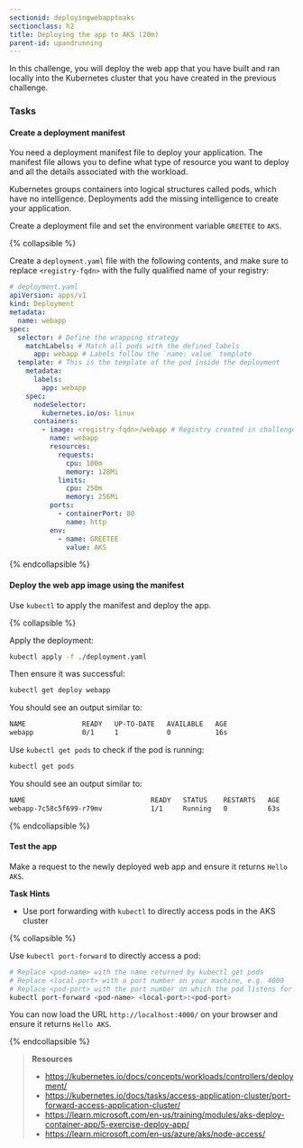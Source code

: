 ```yaml
---
sectionid: deployingwebapptoaks
sectionclass: h2
title: Deploying the app to AKS (20m)
parent-id: upandrunning
---
```


In this challenge, you will deploy the web app that you have built and ran locally into the Kubernetes cluster that you have created in the previous challenge.

### Tasks

#### Create a deployment manifest

You need a deployment manifest file to deploy your application. The manifest file allows you to define what type of resource you want to deploy and all the details associated with the workload.

Kubernetes groups containers into logical structures called pods, which have no intelligence. Deployments add the missing intelligence to create your application.

Create a deployment file and set the environment variable `GREETEE` to `AKS`.

{% collapsible %}

Create a `deployment.yaml` file with the following contents, and make sure to replace `<registry-fqdn>` with the fully qualified name of your registry:

```yaml
# deployment.yaml
apiVersion: apps/v1
kind: Deployment
metadata:
  name: webapp
spec:
  selector: # Define the wrapping strategy
    matchLabels: # Match all pods with the defined labels
      app: webapp # Labels follow the `name: value` template
  template: # This is the template of the pod inside the deployment
    metadata:
      labels:
        app: webapp
    spec:
      nodeSelector:
        kubernetes.io/os: linux
      containers:
        - image: <registry-fqdn>/webapp # Registry created in challenge 3
          name: webapp
          resources:
            requests:
              cpu: 100m
              memory: 128Mi
            limits:
              cpu: 250m
              memory: 256Mi
          ports:
            - containerPort: 80
              name: http
          env:
            - name: GREETEE
              value: AKS
```

{% endcollapsible %}

#### Deploy the web app image using the manifest

Use `kubectl` to apply the manifest and deploy the app.

{% collapsible %}

Apply the deployment:

```sh
kubectl apply -f ./deployment.yaml
```

Then ensure it was successful:

```sh
kubectl get deploy webapp
```

You should see an output similar to:

```sh
NAME              READY   UP-TO-DATE   AVAILABLE   AGE
webapp            0/1     1            0           16s
```

Use `kubectl get pods` to check if the pod is running:

```sh
kubectl get pods
```

You should see an output similar to:

```sh
NAME                               READY   STATUS    RESTARTS   AGE
webapp-7c58c5f699-r79mv            1/1     Running   0          63s
```

{% endcollapsible %}

#### Test the app

Make a request to the newly deployed web app and ensure it returns `Hello AKS`.

**Task Hints**

* Use port forwarding with `kubectl` to directly access pods in the AKS cluster

{% collapsible %}

Use `kubectl port-forward` to directly access a pod:

```sh
# Replace <pod-name> with the name returned by kubectl get pods
# Replace <local-port> with a port number on your machine, e.g. 4000
# Replace <pod-port> with the port number on which the pod listens for requests, e.g. 80
kubectl port-forward <pod-name> <local-port>:<pod-port>
```

You can now load the URL `http://localhost:4000/` on your browser and ensure it returns `Hello AKS`.

{% endcollapsible %}

> **Resources**
>
> * <https://kubernetes.io/docs/concepts/workloads/controllers/deployment/>
> * <https://kubernetes.io/docs/tasks/access-application-cluster/port-forward-access-application-cluster/>
> * <https://learn.microsoft.com/en-us/training/modules/aks-deploy-container-app/5-exercise-deploy-app/>
> * <https://learn.microsoft.com/en-us/azure/aks/node-access/>
